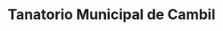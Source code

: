 ---
title: "Tanatorio Municipal de Cambil"
url: /cambil/tanatorio-municipal-de-cambil/
shop: Bestattungen
---